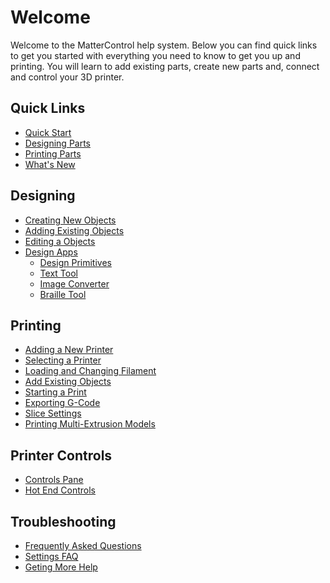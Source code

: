 
Welcome
=======

Welcome to the MatterControl help system. Below you can find quick links to get you started with everything you need to know to get you up and printing. You will learn to add existing parts, create new parts and, connect and control your 3D printer.

## Quick Links

* [Quick Start](quick-start.md)
* [Designing Parts](designing/index.md)
* [Printing Parts](printing/index.md)
* [What's New](whats-new.md)

## Designing

* [Creating New Objects](designing/creating-new-objects.md)
* [Adding Existing Objects](designing/add-existing-objects.md)
* [Editing a Objects](designing/editing-objects.md)
* [Design Apps](designing/design-apps/index.md)
  * [Design Primitives](designing/design-primitives/index.md)
  * [Text Tool](designing/design-primitives/text-tool.md)
  * [Image Converter](designing/design-primitives/image-converter.md)
  * [Braille Tool](designing/design-primitives/braille-tool.md)

## Printing

* [Adding a New Printer](printing/adding-new-printer.md)
* [Selecting a Printer](printing/selecting-a-printer.md)
* [Loading and Changing Filament](printing/loading-and-changing-filament.md)
* [Add Existing Objects](designing/add-existing-objects.md)
* [Starting a Print](printing/starting-a-print.md)
* [Exporting G-Code](printing/exporting-g-code.md)
* [Slice Settings](slice-settings/index.md)
* [Printing Multi-Extrusion Models](printing/multi-color-stls.md)

## Printer Controls

* [Controls Pane](printer-controls/index.md)
* [Hot End Controls](printer-controls/hotend-controls.md)

## Troubleshooting

* [Frequently Asked Questions](frequently-asked-questions.md)
* [Settings FAQ](slice-settings/settings-faq.md)
* [Geting More Help](get-support.md)
